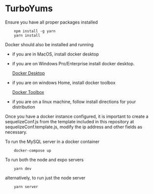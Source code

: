 # TurboYums

Ensure you have all proper packages installed

``` 
    npm install -g yarn
    yarn install
```


Docker should also be installed and running

- if you are in MacOS, install docker desktop
- if you are on Windows Pro/Enterprise install docker desktop.

    [Docker Desktop](https://www.docker.com/products/docker-desktop)
- if you are on windows Home, install docker toolbox

    [Docker Toolbox](https://docs.docker.com/toolbox/toolbox_install_windows/)

- if you are on a linux machine, follow install directions for your distribution

Once you have a docker instance configured, it is important to create a sequelizeConf.js from the template included in this repository at sequelizeConf.template.js, modify the ip address and other fields as necessary.

To run the MySQL server in a docker container

```
    docker-compose up
```

To run both the node and expo servers

```
    yarn dev
```

alternatively, to run just the node server
```
    yarn server
```
